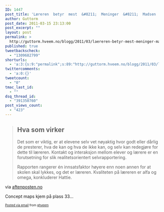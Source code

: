 ```yaml
---
ID: 1447
post_title: 'Læreren  betyr  mest  &#8211;  Meninger  &#8211;  Madsen  &#8211;  Aftenposten.no'
author: Guttorm
post_date: 2011-03-15 23:13:00
post_excerpt: ""
layout: post
permalink: >
  http://guttorm.hveem.no/blogg/2011/03/laereren-betyr-mest-meninger-madsen-aftenposten-no/
published: true
tweetbackscheck:
  - "1309682799"
shorturls:
  - 'a:3:{s:9:"permalink";s:89:"http://guttorm.hveem.no/blogg/2011/03/laereren-betyr-mest-meninger-madsen-aftenposten-no/";s:7:"tinyurl";s:26:"http://tinyurl.com/6cznree";s:4:"isgd";s:19:"http://is.gd/lsjrBw";}'
twittercomments:
  - 'a:0:{}'
tweetcount:
  - "0"
tmac_last_id:
  - ""
dsq_thread_id:
  - "391350760"
post_views_count:
  - "423"
---
```

<div class='posterous_autopost'><div class="posterous_bookmarklet_entry"> <blockquote class="posterous_long_quote"><h2>Hva som virker</h2><p>Det som er viktig, er at elevene selv vet nøyaktig hvor godt eller dårlig de presterer, hva de kan og hva de ikke kan, og selv kan redegjøre for dette til læreren. Kontakt og interaksjon mellom elever og lærere er en forutsetning for slik realitetsorientert selvrapportering.</p><p>Rapporten rangerer én innsatsfaktor høyere enn noen annen for at skolen skal lykkes, og det er læreren. Kvaliteten på læreren er alfa og omega, konkluderer Hattie.</p></blockquote>    <div class="posterous_quote_citation">via <a href="http://www.aftenposten.no/meninger/kommentatorer/madsen/article4060796.ece">aftenposten.no</a></div> <p>Concept maps kjem på plass 33...</p></div>      <p style="font-size: 10px;">  <a href="http://posterous.com">Posted via email</a>   from <a href="http://ghveem.posterous.com/laereren-betyr-mest-meninger-madsen-aftenpost">ghveem</a>  </p>  </div>